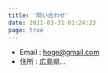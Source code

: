 ```yaml
---
title: '問い合わせ'
date: 2021-03-31 01:24:23
page: true
---
```


- Email : hoge@gmail.com
- 住所 : 広島県...
